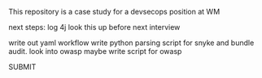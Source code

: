 This repository is a case study for a devsecops position at WM

next steps:
log 4j look this up before next interview

write out yaml workflow
write python parsing script for snyke and bundle audit.
look into owasp
maybe write script for owasp

SUBMIT


